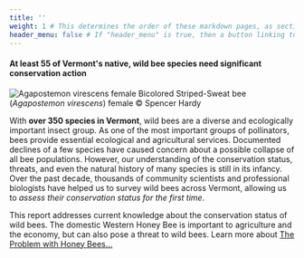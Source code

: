 ```yaml
---
title: ''
weight: 1 # This determines the order of these markdown pages, as sections, in the Hugo-scroll display
header_menu: false # If "header_menu" is true, then a button linking to this section will be placed into the header menu at the top of the homepage.
---
```


<div class="lead" style="margin-top:0px;">
  <h4> At least 55 of Vermont's native, wild bee species need significant conservation action </h4>
</div>

<div class="row">
  <div class="col-lg-6">
    <img src="https://stateofbees.vtatlasoflife.org/images/Agapostemon virescens female.jpg"  alt="Agapostemon virescens female" title="Agapostemon virescens female">
    <label class="image-caption">Bicolored Striped-Sweat bee (<i>Agapostemon virescens</i>) female © Spencer Hardy</label>
  </div>

  <div class="col-lg-6">
    <p>
    With <b>over 350 species in Vermont</b>, wild bees are a diverse and ecologically important insect group. As one of the most important groups of pollinators, bees provide essential ecological and agricultural services. Documented declines of a few species have caused concern about a possible collapse of all bee populations. However, our understanding of the conservation status, threats, and even the natural history of many species is still in its infancy. Over the past decade, thousands of community scientists and professional biologists have helped us to survey wild bees across Vermont, allowing us to <i>assess their conservation status for the first time</i>.
    </p>
    <div class="callout-box">
      <p class="callout-text">
      This report addresses current knowledge about the conservation status of wild bees. The domestic Western Honey Bee is important to agriculture and the economy, but can also pose a threat to wild bees. Learn more about <a href="https://www.scientificamerican.com/article/the-problem-with-honey-bees/" target="blank_"><u> The Problem with Honey Bees...</u></a>
      </p>
    </div>
  </div>
</div>
